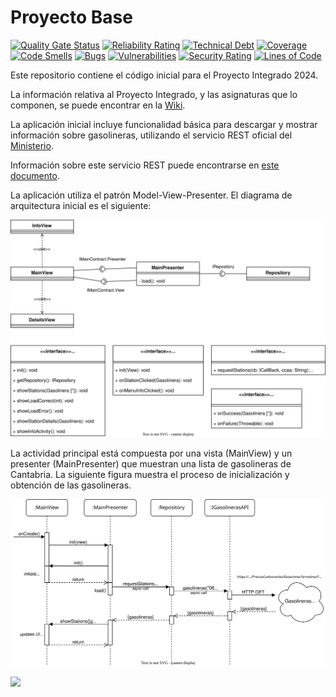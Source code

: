 # Proyecto Base

[![Quality Gate Status](https://sonarcloud.io/api/project_badges/measure?project=App-Gasolineras-2024&metric=alert_status)](https://sonarcloud.io/summary/new_code?id=App-Gasolineras-2024)
[![Reliability Rating](https://sonarcloud.io/api/project_badges/measure?project=App-Gasolineras-2024&metric=reliability_rating)](https://sonarcloud.io/summary/new_code?id=App-Gasolineras-2024)
[![Technical Debt](https://sonarcloud.io/api/project_badges/measure?project=App-Gasolineras-2024&metric=sqale_index)](https://sonarcloud.io/summary/new_code?id=App-Gasolineras-2024)
[![Coverage](https://sonarcloud.io/api/project_badges/measure?project=App-Gasolineras-2024&metric=coverage)](https://sonarcloud.io/summary/new_code?id=App-Gasolineras-2024)
[![Code Smells](https://sonarcloud.io/api/project_badges/measure?project=App-Gasolineras-2024&metric=code_smells)](https://sonarcloud.io/summary/new_code?id=App-Gasolineras-2024)
[![Bugs](https://sonarcloud.io/api/project_badges/measure?project=App-Gasolineras-2024&metric=bugs)](https://sonarcloud.io/summary/new_code?id=App-Gasolineras-2024)
[![Vulnerabilities](https://sonarcloud.io/api/project_badges/measure?project=App-Gasolineras-2024&metric=vulnerabilities)](https://sonarcloud.io/summary/new_code?id=App-Gasolineras-2024)
[![Security Rating](https://sonarcloud.io/api/project_badges/measure?project=App-Gasolineras-2024&metric=security_rating)](https://sonarcloud.io/summary/new_code?id=App-Gasolineras-2024)
[![Lines of Code](https://sonarcloud.io/api/project_badges/measure?project=App-Gasolineras-2024&metric=ncloc)](https://sonarcloud.io/summary/new_code?id=App-Gasolineras-2024)

Este repositorio contiene el código inicial para el Proyecto Integrado 2024.

La información relativa al Proyecto Integrado, y las asignaturas que lo componen, se puede encontrar en la [Wiki](https://github.com/isunican/docsProyectoIntegrado/wiki).

La aplicación inicial incluye funcionalidad básica para descargar y mostrar información sobre gasolineras, utilizando el servicio REST oficial del [Ministerio](https://sedeaplicaciones.minetur.gob.es/ServiciosRESTCarburantes/PreciosCarburantes/help).

Información sobre este servicio REST puede encontrarse en [este documento](servicio-gasolineras.md).

La aplicación utiliza el patrón Model-View-Presenter. El diagrama de arquitectura inicial es el siguiente:

![](Docs/Models/arquitectura.svg)

La actividad principal está compuesta por una vista (MainView) y un presenter (MainPresenter) que muestran una lista de gasolineras de Cantabria. La siguiente figura muestra el proceso de inicialización y obtención de las gasolineras.

![](Docs/Models/main-secuencia.svg)

![](https://www.plantuml.com/plantuml/proxy?src=https://raw.githubusercontent.com/isunican/App-CarChargers-2023/refs/heads/master/Docs/Models/arquitectura.puml?token=GHSAT0AAAAAACWJAGQ4MNLQOIXWYW3TPP5WZXWQKZA)